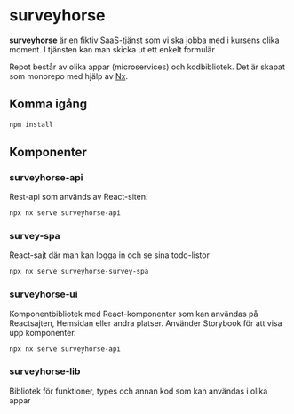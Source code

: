 # surveyhorse

**surveyhorse** är en fiktiv SaaS-tjänst som vi ska jobba med i kursens olika moment. I tjänsten kan man skicka ut ett enkelt formulär

Repot består av olika appar (microservices) och kodbibliotek. Det är skapat som monorepo med hjälp av [Nx](https://nx.dev).

## Komma igång

```bash
npm install
```

## Komponenter

### surveyhorse-api

Rest-api som används av React-siten.

```bash
npx nx serve surveyhorse-api
```

### survey-spa

React-sajt där man kan logga in och se sina todo-listor

```bash
npx nx serve surveyhorse-survey-spa
```

### surveyhorse-ui

Komponentbibliotek med React-komponenter som kan användas på Reactsajten, Hemsidan eller andra platser. Använder Storybook för att visa upp komponenter.

```bash
npx nx serve surveyhorse-api
```

### surveyhorse-lib

Bibliotek för funktioner, types och annan kod som kan användas i olika appar